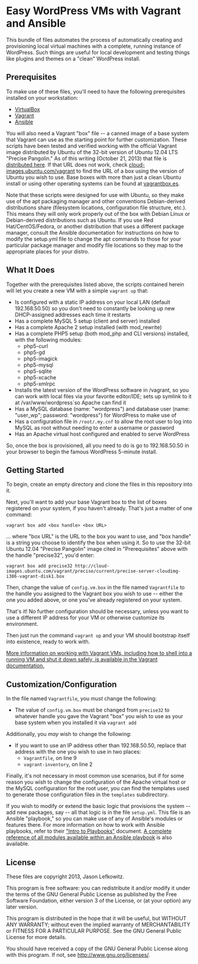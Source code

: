 # Easy WordPress VMs with Vagrant and Ansible

This bundle of files automates the process of automatically creating and provisioning local virtual machines with a complete, running instance of WordPress. Such things are useful for local development and testing things like plugins and themes on a "clean" WordPress install.

## Prerequisites

To make use of these files, you'll need to have the following prerequisites installed on your workstation:

* [VirtualBox](https://www.virtualbox.org/)
* [Vagrant](http://www.vagrantup.com/)
* [Ansible](http://www.ansibleworks.com)

You will also need a Vagrant "box" file -- a canned image of a base system that Vagrant can use as the starting point for further customization. These scripts have been tested and verified working with the official Vagrant image distributed by Ubuntu of the 32-bit version of Ubuntu 12.04 LTS "Precise Pangolin." As of this writing (October 21, 2013) that file is [distributed here](http://cloud-images.ubuntu.com/vagrant/precise/current/precise-server-cloudimg-i386-vagrant-disk1.box). If that URL does not work, check [cloud-images.ubuntu.com/vagrant](http://cloud-images.ubuntu.com) to find the URL of a box using the version of Ubuntu you wish to use. Base boxes with more than just a clean Ubuntu install or using other operating systems can be found at [vagrantbox.es](http://www.vagrantbox.es/).

Note that these scripts were designed for use with Ubuntu, so they make use of the apt packaging manager and other conventions Debian-derived distributions share (filesystem locations, configuration file structure, etc.). This means they will only work properly out of the box with Debian Linux or Debian-derived distributions such as Ubuntu. If you use Red Hat/CentOS/Fedora, or another distribution that uses a different package manager, consult the Ansible documentation for instructions on how to modify the setup.yml file to change the apt commands to those for your particular package manager and modify file locations so they map to the appropriate places for your distro.

## What It Does

Together with the prerequisites listed above, the scripts contained herein will let you create a new VM with a simple `vagrant up` that:

* Is configured with a static IP address on your local LAN (default 192.168.50.50) so you don't need to constantly be looking up new DHCP-assigned addresses each time it restarts
* Has a complete MySQL 5 setup (client and server) installed
* Has a complete Apache 2 setup installed (with mod_rewrite)
* Has a complete PHP5 setup (both mod_php and CLI versions) installed, with the following modules:
    * php5-curl
    * php5-gd
    * php5-imagick
    * php5-mysql
    * php5-sqlite
    * php5-xcache
    * php5-xmlrpc
* Installs the latest version of the WordPress software in /vagrant, so you can work with local files via your favorite editor/IDE; sets up symlink to it at /var/www/wordpress`so Apache can find it
* Has a MySQL database (name: "wordpress") and database user (name: "user_wp"; password: "wordpress") for WordPress to make use of
* Has a configuration file in `/root/.my.cnf` to allow the root user to log into MySQL as root without needing to enter a username or password
* Has an Apache virtual host configured and enabled to serve WordPress

So, once the box is provisioned, all you need to do is go to 192.168.50.50 in your browser to begin the famous WordPress 5-minute install.

## Getting Started

To begin, create an empty directory and clone the files in this repository into it.

Next, you'll want to add your base Vagrant box to the list of boxes registered on your system, if you haven't already. That's just a matter of one command:

    vagrant box add <box handle> <box URL>

... where "box URL" is the URL to the box you want to use, and "box handle" is a string you choose to identify the box when using it. So to use the 32-bit Ubuntu 12.04 "Precise Pangolin" image cited in "Prerequisites" above with the handle "precise32", you'd enter:

    vagrant box add precise32 http://cloud-images.ubuntu.com/vagrant/precise/current/precise-server-cloudimg-i386-vagrant-disk1.box

Then, change the value of `config.vm.box` in the file named `Vagrantfile` to the handle you assigned to the Vagrant box you wish to use -- either the one you added above, or one you've already registered on your system.

That's it! No further configuration should be necessary, unless you want to use a different IP address for your VM or otherwise customize its environment.

Then just run the command `vagrant up` and your VM should bootstrap itself into existence, ready to work with. 

[More information on working with Vagrant VMs, including how to shell into a running VM and shut it down safely, is available in the Vagrant documentation.](http://docs.vagrantup.com/v2/getting-started/index.html)

## Customization/Configuration

In the file named `Vagrantfile`, you *must* change the following:

* The value of `config.vm.box` must be changed from `precise32` to whatever handle you gave the Vagrant "box" you wish to use as your base system when you installed it via `vagrant add`

Additionally, you *may* wish to change the following:

* If you want to use an IP address other than 192.168.50.50, replace that address with the one you wish to use in two places:
    * `Vagrantfile`, on line 9
    * `vagrant-inventory`, on line 2

Finally, it's not necessary in most common use scenarios, but if for some reason you wish to change the configuration of the Apache virtual host or the MySQL configuration for the root user, you can find the templates used to generate those configuration files in the `templates` subdirectory.

If you wish to modify or extend the basic logic that provisions the system -- add new packages, say -- all that logic is in the file `setup.yml`. This file is an Ansible "playbook," so you can make use of any of Ansible's modules or features there. For more information on how to work with Ansible playbooks, refer to their ["Intro to Playbooks"](http://www.ansibleworks.com/docs/playbooks.html) document. [A complete reference of all modules available within an Ansible playbook](http://www.ansibleworks.com/docs/modules.html) is also available.

## License

These files are copyright 2013, Jason Lefkowitz.

This program is free software: you can redistribute it and/or modify it under the terms of the GNU General Public License as published by the Free Software Foundation, either version 3 of the License, or (at your option) any later version.

This program is distributed in the hope that it will be useful, but WITHOUT ANY WARRANTY; without even the implied warranty of MERCHANTABILITY or FITNESS FOR A PARTICULAR PURPOSE.  See the GNU General Public License for more details.

You should have received a copy of the GNU General Public License along with this program.  If not, see <http://www.gnu.org/licenses/>.
